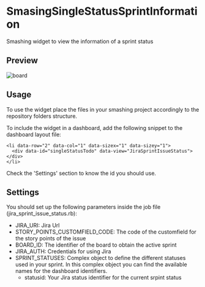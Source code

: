 # SmasingSingleStatusSprintInformation

Smashing widget to view the information of a sprint status

## Preview

![board](https://user-images.githubusercontent.com/19978733/33692296-e3fdac34-daec-11e7-9cc9-aaa705ca1f75.png)

## Usage

To use the widget place the files in your smashing project accordingly to the repository folders structure.

To include the widget in a dashboard, add the following snippet to the dashboard layout file:

```
<li data-row="2" data-col="1" data-sizex="1" data-sizey="1">
  <div data-id="singleStatusTodo" data-view="JiraSprintIssueStatus"></div>
</li>
```

Check the 'Settings' section to know the id you should use.

## Settings

You should set up the following parameters inside the job file (jira_sprint_issue_status.rb):
* JIRA_URI: Jira Url
* STORY_POINTS_CUSTOMFIELD_CODE: The code of the customfield for the story points of the issue
* BOARD_ID: The identifier of the board to obtain the active sprint
* JIRA_AUTH: Credentials for using Jira
* SPRINT_STATUSES: Complex object to define the different statuses used in your sprint. In this complex object you can find the available names for the dashboard identifiers.
  * statusid: Your Jira status identifier for the current srpint status
